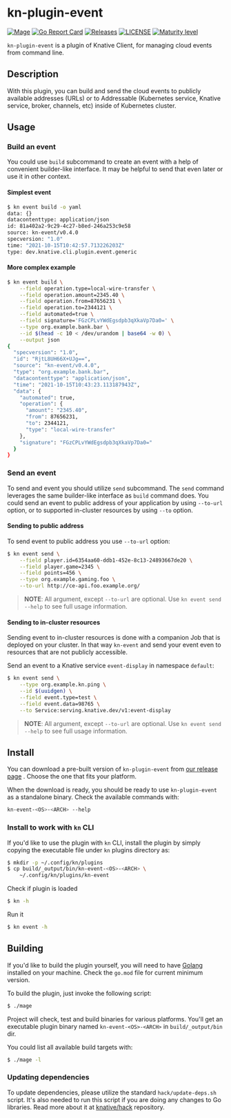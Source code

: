 # kn-plugin-event

[![Mage](https://github.com/knative-sandbox/kn-plugin-event/actions/workflows/go.yml/badge.svg?branch=main)](https://github.com/knative-sandbox/kn-plugin-event/actions/workflows/go.yml)
[![Go Report Card](https://goreportcard.com/badge/knative-sandbox/kn-plugin-event)](https://goreportcard.com/report/knative-sandbox/kn-plugin-event)
[![Releases](https://img.shields.io/github/release-pre/knative-sandbox/kn-plugin-event.svg?sort=semver)](https://github.com/knative-sandbox/kn-plugin-event/releases)
[![LICENSE](https://img.shields.io/github/license/knative-sandbox/kn-plugin-event.svg)](https://github.com/knative-sandbox/kn-plugin-event/blob/main/LICENSE)
[![Maturity level](https://img.shields.io/badge/Maturity%20level-ALPHA-red)](https://github.com/knative/community/tree/main/mechanics/MATURITY-LEVELS.md)

`kn-plugin-event` is a plugin of Knative Client, for managing cloud events from
command line.

## Description

With this plugin, you can build and send the cloud events to publicly available
addresses (URLs) or to Addressable (Kubernetes service, Knative service, broker,
channels, etc) inside of Kubernetes cluster.

## Usage

### Build an event

You could use `build` subcommand to create an event with a help of convenient
builder-like interface. It may be helpful to send that even later or use it in
other context.

#### Simplest event

```sh
$ kn event build -o yaml
data: {}
datacontenttype: application/json
id: 81a402a2-9c29-4c27-b8ed-246a253c9e58
source: kn-event/v0.4.0
specversion: "1.0"
time: "2021-10-15T10:42:57.713226203Z"
type: dev.knative.cli.plugin.event.generic
```

#### More complex example

```sh
$ kn event build \
    --field operation.type=local-wire-transfer \
    --field operation.amount=2345.40 \
    --field operation.from=87656231 \
    --field operation.to=2344121 \
    --field automated=true \
    --field signature='FGzCPLvYWdEgsdpb3qXkaVp7Da0=' \
    --type org.example.bank.bar \
    --id $(head -c 10 < /dev/urandom | base64 -w 0) \
    --output json
{
  "specversion": "1.0",
  "id": "RjtL8UH66X+UJg==",
  "source": "kn-event/v0.4.0",
  "type": "org.example.bank.bar",
  "datacontenttype": "application/json",
  "time": "2021-10-15T10:43:23.113187943Z",
  "data": {
    "automated": true,
    "operation": {
      "amount": "2345.40",
      "from": 87656231,
      "to": 2344121,
      "type": "local-wire-transfer"
    },
    "signature": "FGzCPLvYWdEgsdpb3qXkaVp7Da0="
  }
}
```

### Send an event

To send and event you should utilize `send` subcommand. The `send` command
leverages the same builder-like interface as `build` command does. You could
send an event to public address of your application by using `--to-url` option,
or to supported in-cluster resources by using `--to` option.

#### Sending to public address

To send event to public address you use `--to-url` option:

```sh
$ kn event send \
    --field player.id=6354aa60-ddb1-452e-8c13-24893667de20 \
    --field player.game=2345 \
    --field points=456 \
    --type org.example.gaming.foo \
    --to-url http://ce-api.foo.example.org/
```

> **NOTE**: All argument, except `--to-url` are optional. Use
> `kn event send --help` to see full usage information.

#### Sending to in-cluster resources

Sending event to in-cluster resources is done with a companion Job that is
deployed on your cluster. In that way `kn-event` and send your event even to
resources that are not publicly accessible.

Send an event to a Knative service `event-display` in namespace `default`:

```sh
$ kn event send \
    --type org.example.kn.ping \
    --id $(uuidgen) \
    --field event.type=test \
    --field event.data=98765 \
    --to Service:serving.knative.dev/v1:event-display
```

> **NOTE**: All argument, except `--to-url` are optional. Use
> `kn event send --help` to see full usage information.

## Install

You can download a pre-built version of `kn-plugin-event`
from [our release page](https://github.com/knative-sandbox/kn-plugin-event/releases)
. Choose the one that fits your platform.

When the download is ready, you should be ready to use `kn-plugin-event` as a
standalone binary. Check the available commands with:

```sh
kn-event-<OS>-<ARCH> --help
```

### Install to work with `kn` CLI

If you'd like to use the plugin with `kn` CLI, install the plugin by simply
copying the executable file under `kn` plugins directory as:

```sh
$ mkdir -p ~/.config/kn/plugins
$ cp build/_output/bin/kn-event-<OS>-<ARCH> \
    ~/.config/kn/plugins/kn-event
```

Check if plugin is loaded

```sh
$ kn -h
```

Run it

```sh
$ kn event -h
```

## Building

If you'd like to build the plugin yourself, you will need to have
[Golang](https://golang.org/) installed on your machine. Check the `go.mod`
file for current minimum version.

To build the plugin, just invoke the following script:

```sh
$ ./mage
```

Project will check, test and build binaries for various platforms. You'll get an
executable plugin binary named `kn-event-<OS>-<ARCH>` in `build/_output/bin`
dir.

You could list all available build targets with:

```sh
$ ./mage -l
```

### Updating dependencies

To update dependencies, please utilize the standard `hack/update-deps.sh`
script. It's also needed to run this script if you are doing any changes to Go
libraries. Read more about it at
[knative/hack](https://github.com/knative/hack) repository.

